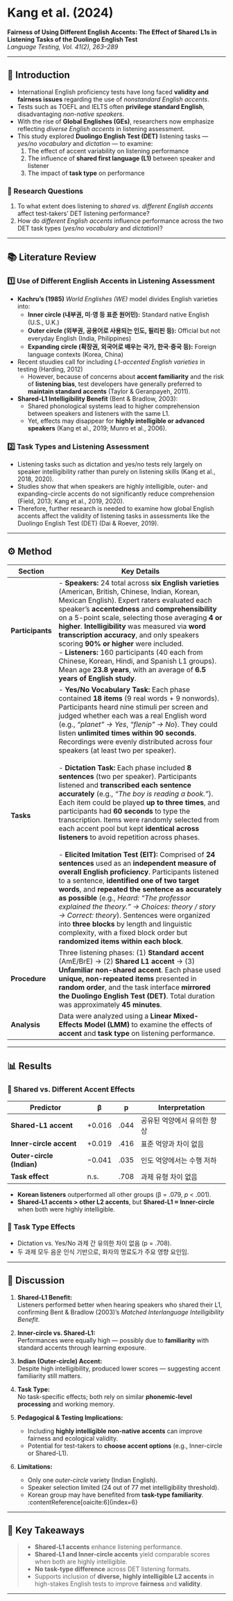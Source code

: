 # Kang et al. (2024)  
**Fairness of Using Different English Accents: The Effect of Shared L1s in Listening Tasks of the Duolingo English Test**  
*Language Testing, Vol. 41(2), 263–289*

---

## 🧭 Introduction

- International English proficiency tests have long faced **validity and fairness issues** regarding the use of *nonstandard English accents*.  
- Tests such as TOEFL and IELTS often **privilege standard English**, disadvantaging *non-native speakers*.  
- With the rise of **Global Englishes (GEs)**, researchers now emphasize reflecting *diverse English accents* in listening assessment.  
- This study explored **Duolingo English Test (DET)** listening tasks — *yes/no vocabulary* and *dictation* — to examine:  
  1. The effect of accent variability on listening performance  
  2. The influence of **shared first language (L1)** between speaker and listener  
  3. The impact of **task type** on performance  

### 🎯 Research Questions
1. To what extent does listening to *shared vs. different English accents* affect test-takers’ DET listening performance?  
2. How do *different English accents* influence performance across the two DET task types (*yes/no vocabulary* and *dictation*)?  


---

## 📚 Literature Review

### 1️⃣ Use of Different English Accents in Listening Assessment
- **Kachru’s (1985)** *World Englishes (WE)* model divides English varieties into:
  - **Inner circle (내부권, 미·영 등 표준 원어민):** Standard native English (U.S., U.K.)
  - **Outer circle (외부권, 공용어로 사용되는 인도, 필리핀 등):** Official but not everyday English (India, Philippines)
  - **Expanding circle (확장권, 외국어로 배우는 국가, 한국·중국 등):** Foreign language contexts (Korea, China)
- Recent stuudies call for including *L1-accented English varieties* in testing (Harding, 2012)
  - However, because of concerns about **accent familiarity** and the risk of **listening bias**,  test developers have generally preferred to **maintain standard accents** (Taylor & Geranpayeh, 2011). 
- **Shared-L1 Intelligibility Benefit** (Bent & Bradlow, 2003): 
  - Shared phonological systems lead to higher comprehension between speakers and listeners with the same L1.  
  - Yet, effects may disappear for **highly intelligible or advanced speakers** (Kang et al., 2019; Munro et al., 2006).  

### 2️⃣ Task Types and Listening Assessment
- Listening tasks such as dictation and yes/no tests rely largely on speaker intelligibility rather than purely on listening skills (Kang et al., 2018, 2020).
- Studies show that when speakers are highly intelligible, outer- and expanding-circle accents do not significantly reduce comprehension (Field, 2013; Kang et al., 2019, 2020).
- Therefore, further research is needed to examine how global English accents affect the validity of listening tasks in assessments like the Duolingo English Test (DET) (Dai & Roever, 2019).

---

## ⚙️ Method

| **Section** | **Key Details** |
|--------------|----------------|
| **Participants** | - **Speakers:** 24 total across **six English varieties** (American, British, Chinese, Indian, Korean, Mexican English). Expert raters evaluated each speaker’s **accentedness** and **comprehensibility** on a 5-point scale, selecting those averaging **4 or higher**. **Intelligibility** was measured via **word transcription accuracy**, and only speakers scoring **90% or higher** were included. <br> - **Listeners:** 160 participants (40 each from Chinese, Korean, Hindi, and Spanish L1 groups). Mean age **23.8 years**, with an average of **6.5 years of English study**. |
| **Tasks** | - **Yes/No Vocabulary Task:** Each phase contained **18 items** (9 real words + 9 nonwords). Participants heard nine stimuli per screen and judged whether each was a real English word (e.g., *“planet” → Yes*, *“flenip” → No*). They could listen **unlimited times within 90 seconds**. Recordings were evenly distributed across four speakers (at least two per speaker). <br><br> - **Dictation Task:** Each phase included **8 sentences** (two per speaker). Participants listened and **transcribed each sentence accurately** (e.g., *“The boy is reading a book.”*). Each item could be played **up to three times**, and participants had **60 seconds** to type the transcription. Items were randomly selected from each accent pool but kept **identical across listeners** to avoid repetition across phases. <br><br> - **Elicited Imitation Test (EIT):** Comprised of **24 sentences** used as an **independent measure of overall English proficiency**. Participants listened to a sentence, **identified one of two target words**, and **repeated the sentence as accurately as possible** (e.g., *Heard: “The professor explained the theory.” → Choices: theory / story → Correct: theory*). Sentences were organized into **three blocks** by length and linguistic complexity, with a fixed block order but **randomized items within each block**. |
| **Procedure** | Three listening phases: (1) **Standard accent** (AmE/BrE) → (2) **Shared L1 accent** → (3) **Unfamiliar non-shared accent**. Each phase used **unique, non-repeated items** presented in **random order**, and the task interface **mirrored the Duolingo English Test (DET)**. Total duration was approximately **45 minutes**. |
| **Analysis** | Data were analyzed using a **Linear Mixed-Effects Model (LMM)** to examine the effects of **accent** and **task type** on listening performance. |


---

## 📊 Results

### 🌳 Shared vs. Different Accent Effects

| Predictor | β | p | Interpretation |
|------------|---|---|----------------|
| **Shared-L1 accent** | +0.016 | .044 | 공유된 억양에서 유의한 향상 |
| **Inner-circle accent** | +0.019 | .416 | 표준 억양과 차이 없음 |
| **Outer-circle (Indian)** | −0.041 | .035 | 인도 억양에서는 수행 저하 |
| **Task effect** | n.s. | .708 | 과제 유형 차이 없음 |

- **Korean listeners** outperformed all other groups (β = .079, *p* < .001).  
- **Shared-L1 accents > other L2 accents**, but **Shared-L1 ≈ Inner-circle** when both were highly intelligible.  

### 🌱 Task Type Effects
- Dictation vs. Yes/No 과제 간 유의한 차이 없음 (p = .708).
- 두 과제 모두 음운 인식 기반으로, 화자의 명료도가 주요 영향 요인임.

---

## 💬 Discussion

1. **Shared-L1 Benefit:**  
   Listeners performed better when hearing speakers who shared their L1, confirming Bent & Bradlow (2003)’s *Matched Interlanguage Intelligibility Benefit*.  

2. **Inner-circle vs. Shared-L1:**  
   Performances were equally high — possibly due to **familiarity** with standard accents through learning exposure.  

3. **Indian (Outer-circle) Accent:**  
   Despite high intelligibility, produced lower scores — suggesting accent familiarity still matters.  

4. **Task Type:**  
   No task-specific effects; both rely on similar **phonemic-level processing** and working memory.  

5. **Pedagogical & Testing Implications:**  
   - Including **highly intelligible non-native accents** can improve fairness and ecological validity.  
   - Potential for test-takers to **choose accent options** (e.g., Inner-circle or Shared-L1).  

6. **Limitations:**  
   - Only one *outer-circle* variety (Indian English).  
   - Speaker selection limited (24 out of 77 met intelligibility threshold).  
   - Korean group may have benefited from **task-type familiarity**.  
:contentReference[oaicite:6]{index=6}

---

## 🧩 Key Takeaways

> - **Shared-L1 accents** enhance listening performance.  
> - **Shared-L1 and Inner-circle accents** yield comparable scores when both are highly intelligible.  
> - **No task-type difference** across DET listening formats.  
> - Supports inclusion of **diverse, highly intelligible L2 accents** in high-stakes English tests to improve **fairness** and **validity**.

---
